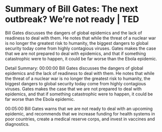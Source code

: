 # Summary of Bill Gates: The next outbreak? We’re not ready | TED

Bill Gates discusses the dangers of global epidemics and the lack of readiness to deal with them. He notes that while the threat of a nuclear war is no longer the greatest risk to humanity, the biggest dangers to global security today come from highly contagious viruses. Gates makes the case that we are not prepared to deal with epidemics, and that if something catastrophic were to happen, it could be far worse than the Ebola epidemic.

Detail Summary: 
00:00:00
Bill Gates discusses the dangers of global epidemics and the lack of readiness to deal with them. He notes that while the threat of a nuclear war is no longer the greatest risk to humanity, the biggest dangers to global security today come from highly contagious viruses. Gates makes the case that we are not prepared to deal with epidemics, and that if something catastrophic were to happen, it could be far worse than the Ebola epidemic.

00:05:00
Bill Gates warns that we are not ready to deal with an upcoming epidemic, and recommends that we increase funding for health systems in poor countries, create a medical reserve corps, and invest in vaccines and diagnostics.

